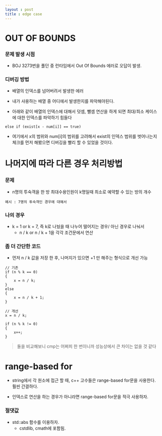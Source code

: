 ```yaml
---
layout : post
title : edge case
---
```


# OUT OF BOUNDS

### 문제 발생 시점
- BOJ 3273번을 풀던 중 런타임에서 Out Of Bounds 에러로 오답이 발생.

### 디버깅 방법
- 배열의 인덱스를 넘어버려서 발생한 에러

- 내가 사용하는 배열 중 어디에서 발생한지를 파악해야된다.

- 아래와 같이 배열의 인덱스에 대해서 덧셈, 뺄셈 연산을 하게 되면 최대/최소 케이스에 대한 인덱스를 파악하기 힘들다

```
else if (exist[x - num[i]] == true)
```

- 여기에서 x의 범위와 num[i]의 범위를 고려해서 exist의 인덱스 범위를 벗어나는지 체크를 먼저 해봤으면 디버깅을 빨리 할 수 있었을 것이다.


# 나머지에 따라 다른 경우 처리방법

### 문제
- n명의 투숙객을 한 방 최대수용인원이 k명일때 최소로 예약할 수 있는 방의 개수

`예시 : 7명의 투숙객인 경우에 대해서`
### 나의 경우
- k = 1 or k = 7, 즉 k로 나눴을 때 나누어 떨어지는 경우/ 아닌 경우로 나눠서
    - n / k or n / k + 1을 각각 조건문에서 연산

### 좀 더 간단한 코드
- 먼저 n / k 값을 저장 한 후, 나머지가 있으면 +1 만 해주는 형식으로 개선 가능

```
// 기존
if (n % k == 0)
{
    x = n / k; 
}
else
{
    x = n / k + 1;
}

// 개선
x = n / k;

if (n % k != 0)
{
    x++;
}
```

> 둘을 비교해보니 cmp는 어쩌피 한 번이니까 성능상에서 큰 차이는 없을 것 같다

# range-based for
- string에서 각 원소에 접근 할 때, c++ 고수들은 range-based for문을 사용한다. 훨씬 간결하다.

- 인덱스로 연산을 하는 경우가 아니라면 range-based for문을 적극 사용하자.

### 절댓값
- std::abs 함수를 이용하자.
    - cstdlib, cmath에 포함됨.